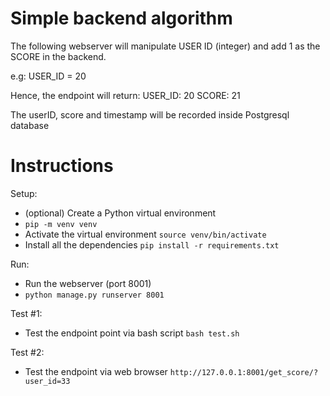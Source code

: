 # Simple backend algorithm
The following webserver will manipulate USER ID (integer) and add 1 as the SCORE in the backend.

e.g:
USER_ID = 20

Hence, the endpoint will return:
USER_ID: 20
SCORE: 21

The userID, score and timestamp will be recorded inside Postgresql database

# Instructions

Setup:

- (optional) Create a Python virtual environment
- ```pip -m venv venv```
- Activate the virtual environment 
```source venv/bin/activate```
- Install all the dependencies
```pip install -r requirements.txt```

Run:

- Run the webserver (port 8001)
- ```python manage.py runserver 8001```

Test #1: 
- Test the endpoint point via bash script
```bash test.sh```

Test #2:
- Test the endpoint via web browser
```http://127.0.0.1:8001/get_score/?user_id=33```

